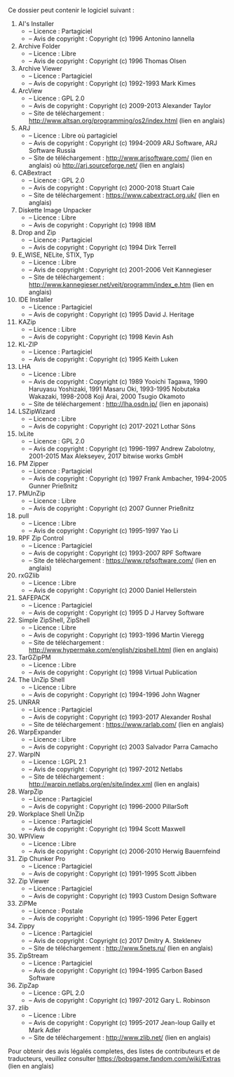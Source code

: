 ﻿Ce dossier peut contenir le logiciel suivant :

1. AI's Installer
   - – Licence : Partagiciel
   - – Avis de copyright : Copyright (c) 1996 Antonino Iannella
2. Archive Folder
   - – Licence : Libre
   - – Avis de copyright : Copyright (c) 1996 Thomas Olsen
3. Archive Viewer
   - – Licence : Partagiciel
   - – Avis de copyright : Copyright (c) 1992-1993 Mark Kimes
4. ArcView
   - – Licence : GPL 2.0
   - – Avis de copyright : Copyright (c) 2009-2013 Alexander Taylor
   - – Site de téléchargement : http://www.altsan.org/programming/os2/index.html (lien en anglais)
5. ARJ
   - – Licence : Libre où partagiciel
   - – Avis de copyright : Copyright (c) 1994-2009 ARJ Software, ARJ Software Russia
   - – Site de téléchargement : http://www.arjsoftware.com/ (lien en anglais) où http://arj.sourceforge.net/ (lien en anglais)
6. CABextract
   - – Licence : GPL 2.0
   - – Avis de copyright : Copyright (c) 2000-2018 Stuart Caie
   - – Site de téléchargement : https://www.cabextract.org.uk/ (lien en anglais)
7. Diskette Image Unpacker
   - – Licence : Libre
   - – Avis de copyright : Copyright (c) 1998 IBM
8. Drop and Zip
   - – Licence : Partagiciel
   - – Avis de copyright : Copyright (c) 1994 Dirk Terrell
9. E_WISE, NELite, STIX, Typ
   - – Licence : Libre
   - – Avis de copyright : Copyright (c) 2001-2006 Veit Kannegieser
   - – Site de téléchargement : http://www.kannegieser.net/veit/programm/index_e.htm (lien en anglais)
10. IDE Installer
    - – Licence : Partagiciel
    - – Avis de copyright : Copyright (c) 1995 David J. Heritage
11. KAZip
    - – Licence : Libre
    - – Avis de copyright : Copyright (c) 1998 Kevin Ash
12. KL-ZIP
    - – Licence : Partagiciel
    - – Avis de copyright : Copyright (c) 1995 Keith Luken
13. LHA
    - – Licence : Libre
    - – Avis de copyright : Copyright (c) 1989 Yooichi Tagawa, 1990 Haruyasu Yoshizaki, 1991 Masaru Oki, 1993-1995 Nobutaka Wakazaki, 1998-2008 Koji Arai, 2000 Tsugio Okamoto
    - – Site de téléchargement : http://lha.osdn.jp/ (lien en japonais)
14. LSZipWizard
    - – Licence : Libre
    - – Avis de copyright : Copyright (c) 2017-2021 Lothar Söns
15. lxLite
    - – Licence : GPL 2.0
    - – Avis de copyright : Copyright (c) 1996-1997 Andrew Zabolotny, 2001-2015 Max Alekseyev, 2017 bitwise works GmbH
16. PM Zipper
    - – Licence : Partagiciel
    - – Avis de copyright : Copyright (c) 1997 Frank Ambacher, 1994-2005 Gunner Prießnitz
17. PMUnZip
    - – Licence : Libre
    - – Avis de copyright : Copyright (c) 2007 Gunner Prießnitz
18. pull
    - – Licence : Libre
    - – Avis de copyright : Copyright (c) 1995-1997 Yao Li
19. RPF Zip Control
    - – Licence : Partagiciel
    - – Avis de copyright : Copyright (c) 1993-2007 RPF Software
    - – Site de téléchargement : https://www.rpfsoftware.com/ (lien en anglais)
20. rxGZlib
    - – Licence : Libre
    - – Avis de copyright : Copyright (c) 2000 Daniel Hellerstein
21. SAFEPACK
    - – Licence : Partagiciel
    - – Avis de copyright : Copyright (c) 1995 D J Harvey Software
22. Simple ZipShell, ZipShell
    - – Licence : Libre
    - – Avis de copyright : Copyright (c) 1993-1996 Martin Vieregg
    - – Site de téléchargement : http://www.hypermake.com/english/zipshell.html (lien en anglais)
23. TarGZipPM
    - – Licence : Libre
    - – Avis de copyright : Copyright (c) 1998 Virtual Publication
24. The UnZip Shell
    - – Licence : Libre
    - – Avis de copyright : Copyright (c) 1994-1996 John Wagner
25. UNRAR
    - – Licence : Partagiciel
    - – Avis de copyright : Copyright (c) 1993-2017 Alexander Roshal
    - – Site de téléchargement : https://www.rarlab.com/ (lien en anglais)
26. WarpExpander
    - – Licence : Libre
    - – Avis de copyright : Copyright (c) 2003 Salvador Parra Camacho
27. WarpIN
    - – Licence : LGPL 2.1
    - – Avis de copyright : Copyright (c) 1997-2012 Netlabs
    - – Site de téléchargement : http://warpin.netlabs.org/en/site/index.xml (lien en anglais)
28. WarpZip
    - – Licence : Partagiciel
    - – Avis de copyright : Copyright (c) 1996-2000 PillarSoft
29. Workplace Shell UnZip
    - – Licence : Partagiciel
    - – Avis de copyright : Copyright (c) 1994 Scott Maxwell
30. WPIView
    - – Licence : Libre
    - – Avis de copyright : Copyright (c) 2006-2010 Herwig Bauernfeind
31. Zip Chunker Pro
    - – Licence : Partagiciel
    - – Avis de copyright : Copyright (c) 1991-1995 Scott Jibben
32. Zip Viewer
    - – Licence : Partagiciel
    - – Avis de copyright : Copyright (c) 1993 Custom Design Software
33. ZiPMe
    - – Licence : Postale
    - – Avis de copyright : Copyright (c) 1995-1996 Peter Eggert
34. Zippy
    - – Licence : Partagiciel
    - – Avis de copyright : Copyright (c) 2017 Dmitry A. Steklenev
    - – Site de téléchargement : http://www.5nets.ru/ (lien en anglais)
35. ZipStream
    - – Licence : Partagiciel
    - – Avis de copyright : Copyright (c) 1994-1995 Carbon Based Software
36. ZipZap
    - – Licence : GPL 2.0
    - – Avis de copyright : Copyright (c) 1997-2012 Gary L. Robinson
37. zlib
    - – Licence : Libre
    - – Avis de copyright : Copyright (c) 1995-2017 Jean-loup Gailly et Mark Adler
    - – Site de téléchargement : http://www.zlib.net/ (lien en anglais)

Pour obtenir des avis légalés completes, des listes de contributeurs et de traducteurs, veuillez consulter https://bobsgame.fandom.com/wiki/Extras (lien en anglais)
